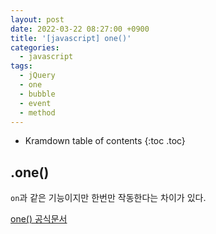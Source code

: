 ```yaml
---
layout: post
date: 2022-03-22 08:27:00 +0900
title: '[javascript] one()'
categories:
  - javascript
tags:
  - jQuery
  - one
  - bubble
  - event
  - method
---
```


* Kramdown table of contents
{:toc .toc}

## .one()

`on`과 같은 기능이지만 한번만 작동한다는 차이가 있다.


[one() 공식문서](https://api.jquery.com/one/)
